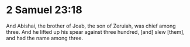 # 2 Samuel 23:18

And Abishai, the brother of Joab, the son of Zeruiah, was chief among three. And he lifted up his spear against three hundred, [and] slew [them], and had the name among three.